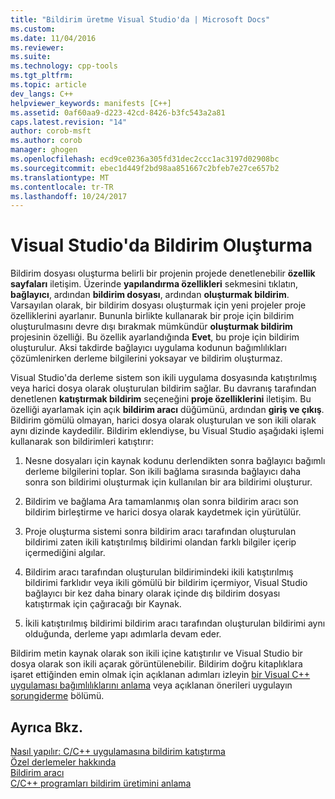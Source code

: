 ```yaml
---
title: "Bildirim üretme Visual Studio'da | Microsoft Docs"
ms.custom: 
ms.date: 11/04/2016
ms.reviewer: 
ms.suite: 
ms.technology: cpp-tools
ms.tgt_pltfrm: 
ms.topic: article
dev_langs: C++
helpviewer_keywords: manifests [C++]
ms.assetid: 0af60aa9-d223-42cd-8426-b3fc543a2a81
caps.latest.revision: "14"
author: corob-msft
ms.author: corob
manager: ghogen
ms.openlocfilehash: ecd9ce0236a305fd31dec2ccc1ac3197d02908bc
ms.sourcegitcommit: ebec1d449f2bd98aa851667c2bfeb7e27ce657b2
ms.translationtype: MT
ms.contentlocale: tr-TR
ms.lasthandoff: 10/24/2017
---
```

# <a name="manifest-generation-in-visual-studio"></a>Visual Studio'da Bildirim Oluşturma
Bildirim dosyası oluşturma belirli bir projenin projede denetlenebilir **özellik sayfaları** iletişim. Üzerinde **yapılandırma özellikleri** sekmesini tıklatın, **bağlayıcı**, ardından **bildirim dosyası**, ardından **oluşturmak bildirim**. Varsayılan olarak, bir bildirim dosyası oluşturmak için yeni projeler proje özelliklerini ayarlanır. Bununla birlikte kullanarak bir proje için bildirim oluşturulmasını devre dışı bırakmak mümkündür **oluşturmak bildirim** projesinin özelliği. Bu özellik ayarlandığında **Evet**, bu proje için bildirim oluşturulur. Aksi takdirde bağlayıcı uygulama kodunun bağımlılıkları çözümlenirken derleme bilgilerini yoksayar ve bildirim oluşturmaz.  
  
 Visual Studio'da derleme sistem son ikili uygulama dosyasında katıştırılmış veya harici dosya olarak oluşturulan bildirim sağlar. Bu davranış tarafından denetlenen **katıştırmak bildirim** seçeneğini **proje özelliklerini** iletişim. Bu özelliği ayarlamak için açık **bildirim aracı** düğümünü, ardından **giriş ve çıkış**. Bildirim gömülü olmayan, harici dosya olarak oluşturulan ve son ikili olarak aynı dizinde kaydedilir. Bildirim eklendiyse, bu Visual Studio aşağıdaki işlemi kullanarak son bildirimleri katıştırır:  
  
1.  Nesne dosyaları için kaynak kodunu derlendikten sonra bağlayıcı bağımlı derleme bilgilerini toplar. Son ikili bağlama sırasında bağlayıcı daha sonra son bildirimi oluşturmak için kullanılan bir ara bildirimi oluşturur.  
  
2.  Bildirim ve bağlama Ara tamamlanmış olan sonra bildirim aracı son bildirim birleştirme ve harici dosya olarak kaydetmek için yürütülür.  
  
3.  Proje oluşturma sistemi sonra bildirim aracı tarafından oluşturulan bildirimi zaten ikili katıştırılmış bildirimi olandan farklı bilgiler içerip içermediğini algılar.  
  
4.  Bildirim aracı tarafından oluşturulan bildirimindeki ikili katıştırılmış bildirimi farklıdır veya ikili gömülü bir bildirim içermiyor, Visual Studio bağlayıcı bir kez daha binary olarak içinde dış bildirim dosyası katıştırmak için çağıracağı bir Kaynak.  
  
5.  İkili katıştırılmış bildirimi bildirim aracı tarafından oluşturulan bildirimi aynı olduğunda, derleme yapı adımlarla devam eder.  
  
 Bildirim metin kaynak olarak son ikili içine katıştırılır ve Visual Studio bir dosya olarak son ikili açarak görüntülenebilir. Bildirim doğru kitaplıklara işaret ettiğinden emin olmak için açıklanan adımları izleyin [bir Visual C++ uygulaması bağımlılıklarını anlama](../ide/understanding-the-dependencies-of-a-visual-cpp-application.md) veya açıklanan önerileri uygulayın [sorungiderme](../build/troubleshooting-c-cpp-isolated-applications-and-side-by-side-assemblies.md) bölümü.  
  
## <a name="see-also"></a>Ayrıca Bkz.  
 [Nasıl yapılır: C/C++ uygulamasına bildirim katıştırma](../build/how-to-embed-a-manifest-inside-a-c-cpp-application.md)   
 [Özel derlemeler hakkında](http://msdn.microsoft.com/library/ff951638)   
 [Bildirim aracı](http://msdn.microsoft.com/library/aa375649)   
 [C/C++ programları bildirim üretimini anlama](../build/understanding-manifest-generation-for-c-cpp-programs.md)